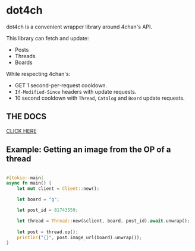 # dot4ch

dot4ch is a convenient wrapper library around 4chan's API.

This library can fetch and update:

- Posts
- Threads
- Boards

While respecting 4chan's:

- GET 1 second-per-request cooldown.
- `If-Modified-Since` headers with update requests.
- 10 second cooldown with `Thread`, `Catalog` and `Board` update requests.

## THE DOCS

[CLICK HERE](<https://docs.rs/dot4ch/*/dot4ch/>)

## Example: Getting an image from the OP of a thread

```rust

#[tokio::main]
async fn main() {
    let mut client = Client::new();

    let board = "g";

    let post_id = 81743559;

    let thread = Thread::new(&client, board, post_id).await.unwrap();
    
    let post = thread.op();
    println!("{}", post.image_url(board).unwrap());
}

```
